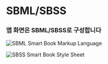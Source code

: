 # SBML/SBSS

### 앱 화면은 SBML/SBSS로 구성합니다

![SBML
Smart Book Markup Language](../../.gitbook/assets/sbml.png)

![SBSS
Smart Book Style Sheet](../../.gitbook/assets/sbss.png)
